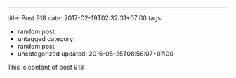 ---
title: Post 918
date: 2017-02-19T02:32:31+07:00
tags:
  - random post
  - untagged
category:
  - random post
  - uncategorized
updated: 2016-05-25T08:56:07+07:00

This is content of post 918